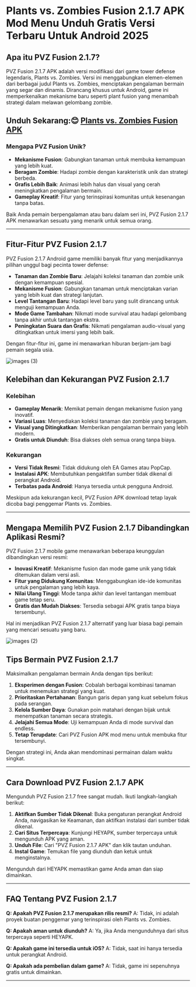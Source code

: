 # Plants vs. Zombies Fusion 2.1.7 APK Mod Menu Unduh Gratis Versi Terbaru Untuk Android 2025

## Apa itu PVZ Fusion 2.1.7?
PVZ Fusion 2.1.7 APK adalah versi modifikasi dari game tower defense legendaris, Plants vs. Zombies. Versi ini menggabungkan elemen-elemen dari berbagai judul Plants vs. Zombies, menciptakan pengalaman bermain yang segar dan dinamis. Dirancang khusus untuk Android, game ini memperkenalkan mekanisme baru seperti plant fusion yang menambah strategi dalam melawan gelombang zombie.

## Unduh Sekarang:😊 [Plants vs. Zombies Fusion APK](https://heyapks.com/pvz-fusion.html)

### Mengapa PVZ Fusion Unik?
- **Mekanisme Fusion**: Gabungkan tanaman untuk membuka kemampuan yang lebih kuat.
- **Beragam Zombie**: Hadapi zombie dengan karakteristik unik dan strategi berbeda.
- **Grafis Lebih Baik**: Animasi lebih halus dan visual yang cerah meningkatkan pengalaman bermain.
- **Gameplay Kreatif**: Fitur yang terinspirasi komunitas untuk kesenangan tanpa batas.

Baik Anda pemain berpengalaman atau baru dalam seri ini, PVZ Fusion 2.1.7 APK menawarkan sesuatu yang menarik untuk semua orang.

---

## Fitur-Fitur PVZ Fusion 2.1.7
PVZ Fusion 2.1.7 Android game memiliki banyak fitur yang menjadikannya pilihan unggul bagi pecinta tower defense:

- **Tanaman dan Zombie Baru**: Jelajahi koleksi tanaman dan zombie unik dengan kemampuan spesial.
- **Mekanisme Fusion**: Gabungkan tanaman untuk menciptakan varian yang lebih kuat dan strategi lanjutan.
- **Level Tantangan Baru**: Hadapi level baru yang sulit dirancang untuk menguji kemampuan Anda.
- **Mode Game Tambahan**: Nikmati mode survival atau hadapi gelombang tanpa akhir untuk tantangan ekstra.
- **Peningkatan Suara dan Grafis**: Nikmati pengalaman audio-visual yang ditingkatkan untuk imersi yang lebih baik.

Dengan fitur-fitur ini, game ini menawarkan hiburan berjam-jam bagi pemain segala usia.

![images (3)](https://github.com/user-attachments/assets/6baba631-011a-4356-ad5b-2b54e0a9961e)


## Kelebihan dan Kekurangan PVZ Fusion 2.1.7

### Kelebihan
- **Gameplay Menarik**: Memikat pemain dengan mekanisme fusion yang inovatif.
- **Variasi Luas**: Menyediakan koleksi tanaman dan zombie yang beragam.
- **Visual yang Ditingkatkan**: Memberikan pengalaman bermain yang lebih modern.
- **Gratis untuk Diunduh**: Bisa diakses oleh semua orang tanpa biaya.

### Kekurangan
- **Versi Tidak Resmi**: Tidak didukung oleh EA Games atau PopCap.
- **Instalasi APK**: Membutuhkan pengaktifan sumber tidak dikenal di perangkat Android.
- **Terbatas pada Android**: Hanya tersedia untuk pengguna Android.

Meskipun ada kekurangan kecil, PVZ Fusion APK download tetap layak dicoba bagi penggemar Plants vs. Zombies.

---

## Mengapa Memilih PVZ Fusion 2.1.7 Dibandingkan Aplikasi Resmi?
PVZ Fusion 2.1.7 mobile game menawarkan beberapa keunggulan dibandingkan versi resmi:

- **Inovasi Kreatif**: Mekanisme fusion dan mode game unik yang tidak ditemukan dalam versi asli.
- **Fitur yang Didukung Komunitas**: Menggabungkan ide-ide komunitas untuk pengalaman yang lebih kaya.
- **Nilai Ulang Tinggi**: Mode tanpa akhir dan level tantangan membuat game tetap seru.
- **Gratis dan Mudah Diakses**: Tersedia sebagai APK gratis tanpa biaya tersembunyi.

Hal ini menjadikan PVZ Fusion 2.1.7 alternatif yang luar biasa bagi pemain yang mencari sesuatu yang baru.

![images (2)](https://github.com/user-attachments/assets/4d9564e3-256e-4e92-ac29-c92cef23780f)


## Tips Bermain PVZ Fusion 2.1.7
Maksimalkan pengalaman bermain Anda dengan tips berikut:

1. **Eksperimen dengan Fusion**: Cobalah berbagai kombinasi tanaman untuk menemukan strategi yang kuat.
2. **Prioritaskan Pertahanan**: Bangun garis depan yang kuat sebelum fokus pada serangan.
3. **Kelola Sumber Daya**: Gunakan poin matahari dengan bijak untuk menempatkan tanaman secara strategis.
4. **Jelajahi Semua Mode**: Uji kemampuan Anda di mode survival dan endless.
5. **Tetap Terupdate**: Cari PVZ Fusion APK mod menu untuk membuka fitur tersembunyi.

Dengan strategi ini, Anda akan mendominasi permainan dalam waktu singkat.

---

## Cara Download PVZ Fusion 2.1.7 APK
Mengunduh PVZ Fusion 2.1.7 free sangat mudah. Ikuti langkah-langkah berikut:

1. **Aktifkan Sumber Tidak Dikenal**: Buka pengaturan perangkat Android Anda, navigasikan ke Keamanan, dan aktifkan instalasi dari sumber tidak dikenal.
2. **Cari Situs Terpercaya**: Kunjungi HEYAPK, sumber terpercaya untuk mengunduh APK yang aman.
3. **Unduh File**: Cari "PVZ Fusion 2.1.7 APK" dan klik tautan unduhan.
4. **Instal Game**: Temukan file yang diunduh dan ketuk untuk menginstalnya.

Mengunduh dari HEYAPK memastikan game Anda aman dan siap dimainkan.

---

## FAQ Tentang PVZ Fusion 2.1.7

**Q: Apakah PVZ Fusion 2.1.7 merupakan rilis resmi?**
A: Tidak, ini adalah proyek buatan penggemar yang terinspirasi oleh Plants vs. Zombies.

**Q: Apakah aman untuk diunduh?**
A: Ya, jika Anda mengunduhnya dari situs terpercaya seperti HEYAPK.

**Q: Apakah game ini tersedia untuk iOS?**
A: Tidak, saat ini hanya tersedia untuk perangkat Android.

**Q: Apakah ada pembelian dalam game?**
A: Tidak, game ini sepenuhnya gratis untuk dimainkan.

---








